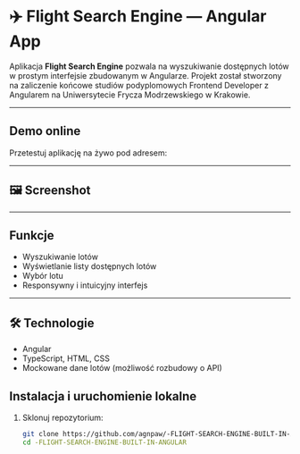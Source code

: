 # ✈️ Flight Search Engine — Angular App

Aplikacja **Flight Search Engine** pozwala na wyszukiwanie dostępnych lotów w prostym interfejsie zbudowanym w Angularze. Projekt został stworzony na zaliczenie końcowe studiów podyplomowych Frontend Developer z Angularem na Uniwersytecie Frycza Modrzewskiego w Krakowie.

---

##  Demo online

Przetestuj aplikację na żywo pod adresem:  


---

## 🖼 Screenshot



---

##  Funkcje

- Wyszukiwanie lotów 
- Wyświetlanie listy dostępnych lotów  
- Wybór lotu  
- Responsywny i intuicyjny interfejs

---

## 🛠 Technologie

- Angular  
- TypeScript, HTML, CSS  
- Mockowane dane lotów (możliwość rozbudowy o API)  


##  Instalacja i uruchomienie lokalne

1. Sklonuj repozytorium:  
   ```bash
   git clone https://github.com/agnpaw/-FLIGHT-SEARCH-ENGINE-BUILT-IN-ANGULAR.git
   cd -FLIGHT-SEARCH-ENGINE-BUILT-IN-ANGULAR
